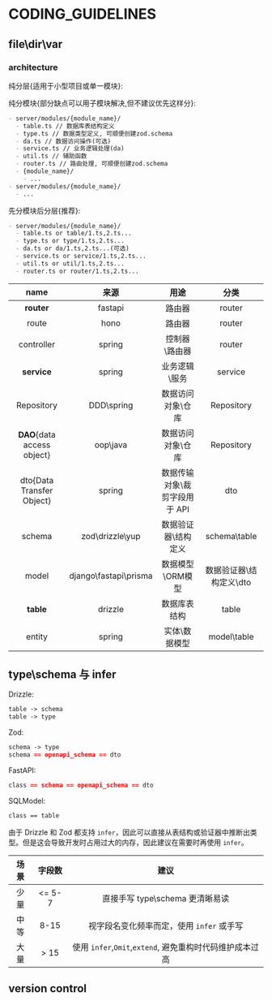 # CODING_GUIDELINES

## file\dir\var

### architecture

纯分层{适用于小型项目或单一模块}:

纯分模块{部分缺点可以用子模块解决,但不建议优先这样分}:
```md
- server/modules/{module_name}/
  - table.ts // 数据库表结构定义
  - type.ts // 数据类型定义, 可顺便创建zod.schema
  - da.ts // 数据访问操作(可选)
  - service.ts // 业务逻辑处理(da)
  - util.ts // 辅助函数
  - router.ts // 路由处理, 可顺便创建zod.schema
  - {module_name}/
    - ...
- server/modules/{module_name}/
  - ...
```
先分模块后分层{推荐}:
```md
- server/modules/{module_name}/
  - table.ts or table/1.ts,2.ts...
  - type.ts or type/1.ts,2.ts...
  - da.ts or da/1.ts,2.ts...(可选)
  - service.ts or service/1.ts,2.ts...
  - util.ts or util/1.ts,2.ts...
  - router.ts or router/1.ts,2.ts...
```

| name | 来源 | 用途 | 分类 |
| :--: | :--: | :--: | :--: |
| **router** | fastapi | 路由器 | router |
| route | hono | 路由器 | router |
| controller | spring | 控制器\路由器 | router |
| **service** | spring | 业务逻辑\服务 | service |
| Repository | DDD\spring | 数据访问对象\仓库 | Repository |
| **DAO**{data access object} | oop\java | 数据访问对象\仓库 | Repository |
| dto{Data Transfer Object} | spring | 数据传输对象\裁剪字段用于 API | dto |
| schema | zod\drizzle\yup | 数据验证器\结构定义 | schema\table |
| model | django\fastapi\prisma | 数据模型\ORM模型|数据验证器\结构定义\dto | model\table\schema |
| **table** | drizzle | 数据库表结构 | table |
| entity | spring | 实体\数据模型 | model\table |

## type\schema 与 infer

Drizzle:
```md
table -> schema
table -> type
```
Zod:
```md
schema -> type
schema == openapi_schema == dto
```
FastAPI:
```md
class == schema == openapi_schema == dto
```
SQLModel:
```md
class == table
```

由于 Drizzle 和 Zod 都支持 `infer`，因此可以直接从表结构或验证器中推断出类型。但是这会导致开发时占用过大的内存，因此建议在需要时再使用 `infer`。

| 场景 | 字段数 | 建议 |
| :--: | :--: | :--: |
|少量 | <= 5-7 | 直接手写 type\schema 更清晰易读 |
|中等 | 8-15 | 视字段名变化频率而定，使用 `infer` 或手写 |
|大量 | > 15 | 使用 `infer`,`Omit`,`extend`, 避免重构时代码维护成本过高  |

## version control